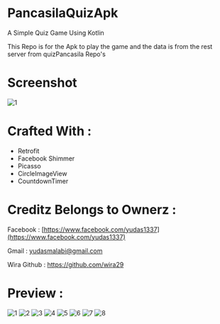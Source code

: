 # PancasilaQuizApk

 A Simple Quiz Game Using Kotlin
 
 This Repo is for the Apk to play the game and the data is from the rest server from quizPancasila Repo's
 
 # Screenshot
 ![1](screenshot.png)


# Crafted With :
<ul>
<li>Retrofit </li>
<li>Facebook Shimmer</li>
<li>Picasso</li>
<li>CircleImageView</li>
<li>CountdownTimer</li>
</ul>

# Creditz Belongs to Ownerz :
Facebook : [https://www.facebook.com/yudas1337](https://www.facebook.com/yudas1337)

Gmail    : yudasmalabi@gmail.com

Wira Github : https://github.com/wira29



# Preview : 
![1](https://raw.githubusercontent.com/Yudas1337/PancasilaQuizApk/master/preview/tutor1.png)
![2](https://raw.githubusercontent.com/Yudas1337/PancasilaQuizApk/master/preview/tutor2.png)
![3](https://raw.githubusercontent.com/Yudas1337/PancasilaQuizApk/master/preview/tutor5.png)
![4](https://raw.githubusercontent.com/Yudas1337/PancasilaQuizApk/master/preview/tutor6.png)
![5](https://raw.githubusercontent.com/Yudas1337/PancasilaQuizApk/master/preview/tutor7.png)
![6](https://raw.githubusercontent.com/Yudas1337/PancasilaQuizApk/master/preview/tutor8.png)
![7](https://raw.githubusercontent.com/Yudas1337/PancasilaQuizApk/master/preview/tutor9.png)
![8](https://raw.githubusercontent.com/Yudas1337/PancasilaQuizApk/master/preview/tutor10.png)
